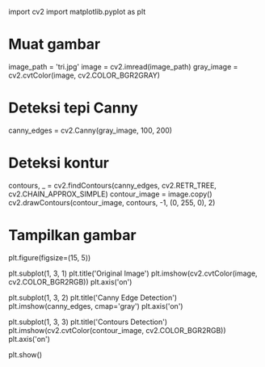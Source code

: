 import cv2
import matplotlib.pyplot as plt

# Muat gambar
image_path = 'tri.jpg'
image = cv2.imread(image_path)
gray_image = cv2.cvtColor(image, cv2.COLOR_BGR2GRAY)

# Deteksi tepi Canny
canny_edges = cv2.Canny(gray_image, 100, 200)

# Deteksi kontur
contours, _ = cv2.findContours(canny_edges, cv2.RETR_TREE, cv2.CHAIN_APPROX_SIMPLE)
contour_image = image.copy()
cv2.drawContours(contour_image, contours, -1, (0, 255, 0), 2)

# Tampilkan gambar
plt.figure(figsize=(15, 5))

plt.subplot(1, 3, 1)
plt.title('Original Image')
plt.imshow(cv2.cvtColor(image, cv2.COLOR_BGR2RGB))
plt.axis('on')

plt.subplot(1, 3, 2)
plt.title('Canny Edge Detection')
plt.imshow(canny_edges, cmap='gray')
plt.axis('on')

plt.subplot(1, 3, 3)
plt.title('Contours Detection')
plt.imshow(cv2.cvtColor(contour_image, cv2.COLOR_BGR2RGB))
plt.axis('on')

plt.show()
